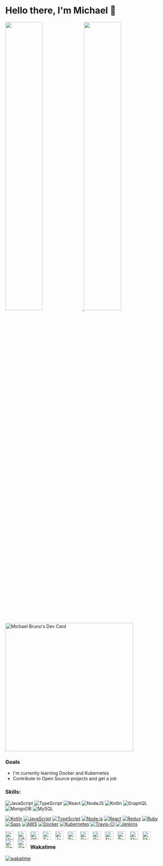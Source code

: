 
# Hello there, I'm Michael 👋

<a href="https://github.com/Brunomike" width="100%">
<img width="48%" src="https://github-readme-stats.vercel.app/api?username=brunomike&show_icons=true&theme=radical"/>
<img width="48%" src="https://github-readme-stats.vercel.app/api/top-langs/?username=brunomike&layout=compact&theme=radical&hide=html,css&langs_count=4"/>
</a>  
<a href="https://app.daily.dev/brunomike254"><img src="https://api.daily.dev/devcards/53b39f6851e3442fb629537b9f809aed.png?r=ncd" width="400" alt="Michael Bruno's Dev Card"/></a>

### Goals
- I'm currently learning Docker and Kubernetes
- Contribute to Open Source projects and get a job


### Skills:

![JavaScript](https://img.shields.io/badge/javascript-%23323330.svg?style=for-the-badge&logo=javascript&logoColor=%23F7DF1E)
![TypeScript](https://img.shields.io/badge/typescript-%23007ACC.svg?style=for-the-badge&logo=typescript&logoColor=white)
![React](https://img.shields.io/badge/react-%2320232a.svg?style=for-the-badge&logo=react&logoColor=%2361DAFB)
![NodeJS](https://img.shields.io/badge/node.js-6DA55F?style=for-the-badge&logo=node.js&logoColor=white)
![Kotlin](https://img.shields.io/badge/kotlin-%230095D5.svg?style=for-the-badge&logo=kotlin&logoColor=white)
![GraphQL](https://img.shields.io/badge/-GraphQL-E10098?style=for-the-badge&logo=graphql&logoColor=white)
![MongoDB](https://img.shields.io/badge/MongoDB-%234ea94b.svg?style=for-the-badge&logo=mongodb&logoColor=white)
![MySQL](https://img.shields.io/badge/mysql-%2300f.svg?style=for-the-badge&logo=mysql&logoColor=white)

<p dir="auto"><a target="_blank" rel="noopener noreferrer" href="https://camo.githubusercontent.com/877e6bf609354712c20a492fe78f5029705ac88cf1a9e49cf0645346522abd1b/68747470733a2f2f696d672e736869656c64732e696f2f62616467652f2d4b6f746c696e2d3030303f266c6f676f3d6b6f746c696e"><img src="https://camo.githubusercontent.com/877e6bf609354712c20a492fe78f5029705ac88cf1a9e49cf0645346522abd1b/68747470733a2f2f696d672e736869656c64732e696f2f62616467652f2d4b6f746c696e2d3030303f266c6f676f3d6b6f746c696e" alt="Kotlin" data-canonical-src="https://img.shields.io/badge/-Kotlin-000?&amp;logo=kotlin" style="max-width: 100%;"></a>
<a target="_blank" rel="noopener noreferrer" href="https://camo.githubusercontent.com/e05eaf8bb60da08c9b55036474c4e1f86a4c9ce6e3360d43cc97335309dba6b0/68747470733a2f2f696d672e736869656c64732e696f2f62616467652f2d4a6176615363726970742d3030303f266c6f676f3d4a617661536372697074"><img src="https://camo.githubusercontent.com/e05eaf8bb60da08c9b55036474c4e1f86a4c9ce6e3360d43cc97335309dba6b0/68747470733a2f2f696d672e736869656c64732e696f2f62616467652f2d4a6176615363726970742d3030303f266c6f676f3d4a617661536372697074" alt="JavaScript" data-canonical-src="https://img.shields.io/badge/-JavaScript-000?&amp;logo=JavaScript" style="max-width: 100%;"></a>
<a target="_blank" rel="noopener noreferrer" href="https://camo.githubusercontent.com/0e2611d64293f3676d77ce51169403831b38612be97ade095abebd1350c1b12a/68747470733a2f2f696d672e736869656c64732e696f2f62616467652f2d547970655363726970742d3030303f266c6f676f3d54797065536372697074"><img src="https://camo.githubusercontent.com/0e2611d64293f3676d77ce51169403831b38612be97ade095abebd1350c1b12a/68747470733a2f2f696d672e736869656c64732e696f2f62616467652f2d547970655363726970742d3030303f266c6f676f3d54797065536372697074" alt="TypeScript" data-canonical-src="https://img.shields.io/badge/-TypeScript-000?&amp;logo=TypeScript" style="max-width: 100%;"></a>
<a target="_blank" rel="noopener noreferrer" href="https://camo.githubusercontent.com/d6d95a97c7a12b221ec18ec01d19b9ee92a42420784a0fb8144011c5a72794b4/68747470733a2f2f696d672e736869656c64732e696f2f62616467652f2d4e6f64652e6a732d3030303f266c6f676f3d6e6f64652e6a73"><img src="https://camo.githubusercontent.com/d6d95a97c7a12b221ec18ec01d19b9ee92a42420784a0fb8144011c5a72794b4/68747470733a2f2f696d672e736869656c64732e696f2f62616467652f2d4e6f64652e6a732d3030303f266c6f676f3d6e6f64652e6a73" alt="Node.js" data-canonical-src="https://img.shields.io/badge/-Node.js-000?&amp;logo=node.js" style="max-width: 100%;"></a>
<a target="_blank" rel="noopener noreferrer" href="https://camo.githubusercontent.com/6424c761a99e4d5a5dba0f726fd292a299dc8e695868dce735863ddd6ec753f3/68747470733a2f2f696d672e736869656c64732e696f2f62616467652f2d52656163742d3030303f266c6f676f3d5265616374"><img src="https://camo.githubusercontent.com/6424c761a99e4d5a5dba0f726fd292a299dc8e695868dce735863ddd6ec753f3/68747470733a2f2f696d672e736869656c64732e696f2f62616467652f2d52656163742d3030303f266c6f676f3d5265616374" alt="React" data-canonical-src="https://img.shields.io/badge/-React-000?&amp;logo=React" style="max-width: 100%;"></a>
<a target="_blank" rel="noopener noreferrer" href="https://camo.githubusercontent.com/3bade05b3237c1614b3d95c322c5b721d4230eff1fe5c6be603bd46441dc4914/68747470733a2f2f696d672e736869656c64732e696f2f62616467652f2d52656475782d3030303f266c6f676f3d5265647578266c6f676f436f6c6f723d373634616263"><img src="https://camo.githubusercontent.com/3bade05b3237c1614b3d95c322c5b721d4230eff1fe5c6be603bd46441dc4914/68747470733a2f2f696d672e736869656c64732e696f2f62616467652f2d52656475782d3030303f266c6f676f3d5265647578266c6f676f436f6c6f723d373634616263" alt="Redux" data-canonical-src="https://img.shields.io/badge/-Redux-000?&amp;logo=Redux&amp;logoColor=764abc" style="max-width: 100%;"></a>
<a target="_blank" rel="noopener noreferrer" href="https://camo.githubusercontent.com/802980e5514ef71f5a58399af8dbbe5b24c513feb28e79ddd6a1369c72167343/68747470733a2f2f696d672e736869656c64732e696f2f62616467652f2d527562792d3030303f266c6f676f3d52756279266c6f676f436f6c6f723d434330303030"><img src="https://camo.githubusercontent.com/802980e5514ef71f5a58399af8dbbe5b24c513feb28e79ddd6a1369c72167343/68747470733a2f2f696d672e736869656c64732e696f2f62616467652f2d527562792d3030303f266c6f676f3d52756279266c6f676f436f6c6f723d434330303030" alt="Ruby" data-canonical-src="https://img.shields.io/badge/-Ruby-000?&amp;logo=Ruby&amp;logoColor=CC0000" style="max-width: 100%;"></a>
<a target="_blank" rel="noopener noreferrer" href="https://camo.githubusercontent.com/404617cc3b075fbc7b1483a9b43d0f6be4aeec1bbd464bf51651c572414009c7/68747470733a2f2f696d672e736869656c64732e696f2f62616467652f2d536173732d3030303f266c6f676f3d53617373"><img src="https://camo.githubusercontent.com/404617cc3b075fbc7b1483a9b43d0f6be4aeec1bbd464bf51651c572414009c7/68747470733a2f2f696d672e736869656c64732e696f2f62616467652f2d536173732d3030303f266c6f676f3d53617373" alt="Sass" data-canonical-src="https://img.shields.io/badge/-Sass-000?&amp;logo=Sass" style="max-width: 100%;"></a>
<a target="_blank" rel="noopener noreferrer" href="https://camo.githubusercontent.com/ca1ee2827d565c2c5567e699f3de6ab1e8522d15fff9a0c765c256786b73f232/68747470733a2f2f696d672e736869656c64732e696f2f62616467652f2d4157532d3030303f266c6f676f3d416d617a6f6e2d415753266c6f676f436f6c6f723d463930"><img src="https://camo.githubusercontent.com/ca1ee2827d565c2c5567e699f3de6ab1e8522d15fff9a0c765c256786b73f232/68747470733a2f2f696d672e736869656c64732e696f2f62616467652f2d4157532d3030303f266c6f676f3d416d617a6f6e2d415753266c6f676f436f6c6f723d463930" alt="AWS" data-canonical-src="https://img.shields.io/badge/-AWS-000?&amp;logo=Amazon-AWS&amp;logoColor=F90" style="max-width: 100%;"></a>
<a target="_blank" rel="noopener noreferrer" href="https://camo.githubusercontent.com/d55267447719050ab5ebca59a39b16b7161fb1231c85105dc7485cb21f4ca449/68747470733a2f2f696d672e736869656c64732e696f2f62616467652f2d446f636b65722d3030303f266c6f676f3d446f636b6572"><img src="https://camo.githubusercontent.com/d55267447719050ab5ebca59a39b16b7161fb1231c85105dc7485cb21f4ca449/68747470733a2f2f696d672e736869656c64732e696f2f62616467652f2d446f636b65722d3030303f266c6f676f3d446f636b6572" alt="Docker" data-canonical-src="https://img.shields.io/badge/-Docker-000?&amp;logo=Docker" style="max-width: 100%;"></a>
<a target="_blank" rel="noopener noreferrer" href="https://camo.githubusercontent.com/e49d83c1933e6b5006ee0b933a7011b344814748ecbed651dd8d547d9b371c6e/68747470733a2f2f696d672e736869656c64732e696f2f62616467652f2d4b756265726e657465732d3030303f266c6f676f3d4b756265726e65746573"><img src="https://camo.githubusercontent.com/e49d83c1933e6b5006ee0b933a7011b344814748ecbed651dd8d547d9b371c6e/68747470733a2f2f696d672e736869656c64732e696f2f62616467652f2d4b756265726e657465732d3030303f266c6f676f3d4b756265726e65746573" alt="Kubernetes" data-canonical-src="https://img.shields.io/badge/-Kubernetes-000?&amp;logo=Kubernetes" style="max-width: 100%;"></a>
<a target="_blank" rel="noopener noreferrer" href="https://camo.githubusercontent.com/efb21b87e20fea420fa2890b7acf4b90f231f6fd937d2188edee738010fe1221/68747470733a2f2f696d672e736869656c64732e696f2f62616467652f2d54726176697343492d3030303f266c6f676f3d5472617669732d4349"><img src="https://camo.githubusercontent.com/efb21b87e20fea420fa2890b7acf4b90f231f6fd937d2188edee738010fe1221/68747470733a2f2f696d672e736869656c64732e696f2f62616467652f2d54726176697343492d3030303f266c6f676f3d5472617669732d4349" alt="Travis-CI" data-canonical-src="https://img.shields.io/badge/-TravisCI-000?&amp;logo=Travis-CI" style="max-width: 100%;"></a>
<a target="_blank" rel="noopener noreferrer" href="https://camo.githubusercontent.com/a4513b94f2fa066cf2d52681b3980d5c577cc7a51986f677c4e8e9c00372b324/68747470733a2f2f696d672e736869656c64732e696f2f62616467652f2d4a656e6b696e732d3030303f266c6f676f3d4a656e6b696e73"><img src="https://camo.githubusercontent.com/a4513b94f2fa066cf2d52681b3980d5c577cc7a51986f677c4e8e9c00372b324/68747470733a2f2f696d672e736869656c64732e696f2f62616467652f2d4a656e6b696e732d3030303f266c6f676f3d4a656e6b696e73" alt="Jenkins" data-canonical-src="https://img.shields.io/badge/-Jenkins-000?&amp;logo=Jenkins" style="max-width: 100%;"></a>
</p>



<img align="left" alt="Visual Studio Code" width="26px" src="https://cdn.jsdelivr.net/gh/devicons/devicon/icons/vscode/vscode-original.svg" style="padding-right:10px;" />
<img align="left" alt="HTML5" width="26px" src="https://cdn.jsdelivr.net/gh/devicons/devicon/icons/html5/html5-original.svg" style="padding-right:10px;" />
<img align="left" alt="CSS3" width="26px" src="https://cdn.jsdelivr.net/gh/devicons/devicon/icons/css3/css3-original.svg" style="padding-right:10px;" />
<img align="left" alt="Sass" width="26px" src="https://cdn.jsdelivr.net/gh/devicons/devicon/icons/sass/sass-original.svg" style="padding-right:10px;" />
<img align="left" alt="JavaScript" width="26px" src="https://cdn.jsdelivr.net/gh/devicons/devicon/icons/javascript/javascript-original.svg" style="padding-right:10px;" />
<img align="left" alt="React" width="26px" src="https://cdn.jsdelivr.net/gh/devicons/devicon/icons/react/react-original.svg" style="padding-right:10px;" />
<img align="left" alt="Gatsby" width="26px" src="https://cdn.jsdelivr.net/gh/devicons/devicon/icons/gatsby/gatsby-original.svg" style="padding-right:10px;" />
<img align="left" alt="GraphQL" width="26px" src="https://cdn.jsdelivr.net/gh/devicons/devicon/icons/graphql/graphql-plain.svg" style="padding-right:10px;" />
<img align="left" alt="Node.js" width="26px" src="https://cdn.jsdelivr.net/gh/devicons/devicon/icons/nodejs/nodejs-original.svg" style="padding-right:10px;" />
<img align="left" alt="Deno" width="26px" src="./img/deno-light.svg" style="padding-right:10px;" />
<img align="left" alt="MongoDB" width="26px" src="https://cdn.jsdelivr.net/gh/devicons/devicon/icons/mongodb/mongodb-original.svg" style="padding-right:10px;" />
<img align="left" alt="MySQL" width="26px" src="https://cdn.jsdelivr.net/gh/devicons/devicon/icons/mysql/mysql-original.svg" style="padding-right:10px;" />
<img align="left" alt="Git" width="26px" src="https://cdn.jsdelivr.net/gh/devicons/devicon/icons/git/git-original.svg" style="padding-right:10px;" />
<img align="left" alt="GitHub" width="26px" src="https://user-images.githubusercontent.com/3369400/139447912-e0f43f33-6d9f-45f8-be46-2df5bbc91289.png" style="padding-right:10px;" />


<br/>

### Wakatime
[![wakatime](https://wakatime.com/badge/user/c7ed77c4-0621-41d2-b1ff-0b35104bb064.svg)](https://wakatime.com/@c7ed77c4-0621-41d2-b1ff-0b35104bb064)

<!-- ### Connect with me:
<a href="[linkedin]">
    <img align="left" width="26px" src="https://cdn.jsdelivr.net/gh/devicons/devicon/icons/linkedin/linkedin-original.svg"  style="padding-right:10px;" >    
</a>
<a href="[twitter]">
    <img align="left" width="26px" src="https://cdn.jsdelivr.net/gh/devicons/devicon/icons/twitter/twitter-original.svg"  style="padding-right:10px;" >    
</a> -->


<br/>

[website]: https://michaelbruno.tech
[twitter]: https://twitter.com/brunomike254
[linkedin]:https://www.linkedin.com/in/brunomike254/


<!---
Brunomike/Brunomike is a ✨ special ✨ repository because its `README.md` (this file) appears on your GitHub profile.
You can click the Preview link to take a look at your changes.
--->

